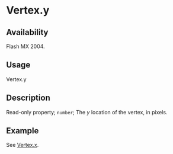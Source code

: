# Vertex.y

## Availability

Flash MX 2004.

## Usage

Vertex.y

## Description

Read-only property; `number`; The *y* location of the vertex, in pixels.

## Example

See [Vertex.x](../Vertex_object/Vertex2.md).
